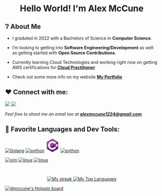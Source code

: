 <h1 align="center">Hello World! I'm <b>Alex McCune</b></h1>

## ❔ About Me

- I graduted in 2022 with a Bachelors of Science in **Computer Science**.

- I’m looking to getting into **Software Engineering/Development** as well as getting started with **Open Source Contributions**.

- Currently learning Cloud Technologies and working right now on getting AWS certifications for **[Cloud Practitioner](https://aws.amazon.com/certification/certified-cloud-practitioner/)**

- Check out some more info on my website **[My Portfolio](http://www.alexmccune.com/)**

## ❤️ Connect with me:
<p align="left">

<a href = "https://www.linkedin.com/in/alexander-mccune/"><img src="https://img.icons8.com/fluent/48/000000/linkedin.png"/></a>
<a href = "https://twitter.com/KusaAlexM"><img src="https://img.icons8.com/fluent/48/000000/twitter.png"/></a>

*Feel free to shoot me an email too at **alexmccune1224@gmail.com***


## 🚀 Favorite Languages and Dev Tools:

<p align="left"> 
    <a href="https://go.dev/" target ="_blank"> <img src="https://img.icons8.com/color/100/000000/golang.png" alt="Golang" width="45" height="45"/></a>
    <a href="https://www.python.org" target="_blank"> <img src="https://img.icons8.com/color/100/000000/python.png" alt="python" width="45" height="45"/></a>
    <a href="https://dotnet.microsoft.com/en-us/" target="_blank"> <img src="https://raw.githubusercontent.com/devicons/devicon/master/icons/csharp/csharp-original.svg" alt="c#" width="45" height="45"/></a>
    <a href="https://www.python.org" target="_blank"> <img src="https://img.icons8.com/color/48/000000/typescript.png" alt="python" width="45" height="45"/></a>
</p>
<p align="left"> 
    <a href="https://vim.org" target="_blank"> <img src="https://camo.githubusercontent.com/40fab0380c2a8bdd3d38696dca777e2b810c269dc54f711a3046a08f4c34de17/68747470733a2f2f75706c6f61642e77696b696d656469612e6f72672f77696b6970656469612f636f6d6d6f6e732f332f33612f4e656f76696d2d6d61726b2e737667" alt="vim" width="45" height="45"/></a>
    <a href="https://www.linux.org/" target="_blank"> <img src="https://img.icons8.com/color/48/000000/linux.png" alt="linux" height="45" width="45"/></a>
     <a href="https://www.linux.org/" target="_blank"> <img src="https://img.icons8.com/color/48/000000/docker.png" alt="linux" height="45" width="45"/></a>
</p>

<br/>






</p>

<p align="center">
    <a href="https://github.com/McCune1224/github-readme-streak-stats">
        <img title="🔥 Get streak stats for your profile at git.io/streak-stats" alt="My streak" src="https://github-readme-streak-stats.herokuapp.com/?user=McCune1224&theme=black-ice&hide_border=true&stroke=0000&background=060A0CD0"/>
    </a>
  <a href="https://github.com/McCune1224/github-readme-stats"><img alt="My Top Languages" src="https://github-readme-stats.vercel.app/api/top-langs/?username=McCune1224&langs_count=8&count_private=true&layout=compact&theme=react&hide_border=true&bg_color=0D1117" /></a>
</p>


[![@mccune's Holopin board](https://holopin.me/mccune)](https://holopin.io/@mccune)
